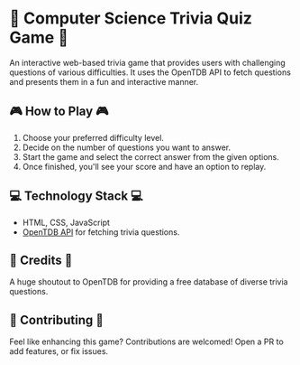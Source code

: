# 🧠 Computer Science Trivia Quiz Game 🧠
An interactive web-based trivia game that provides users with challenging questions of various difficulties. It uses the OpenTDB API to fetch questions and presents them in a fun and interactive manner.

## 🎮 How to Play 🎮

1. Choose your preferred difficulty level.
2. Decide on the number of questions you want to answer.
3. Start the game and select the correct answer from the given options.
4. Once finished, you'll see your score and have an option to replay.

## 💻 Technology Stack 💻

- HTML, CSS, JavaScript
- [OpenTDB API](https://opentdb.com/api_config.php) for fetching trivia questions.

## 🙏 Credits 🙏
A huge shoutout to OpenTDB for providing a free database of diverse trivia questions.

## 🤝 Contributing 🤝
Feel like enhancing this game? Contributions are welcomed! Open a PR to add features, or fix issues.
